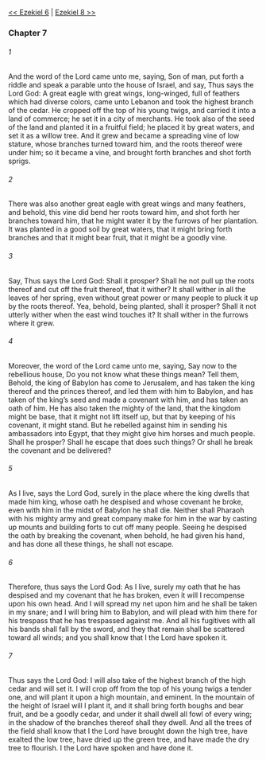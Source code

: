[<< Ezekiel 6](Ezekiel%206.md)  |  [Ezekiel 8 >>](Ezekiel%208.md)

### Chapter 7
###### 1
And the word of the Lord came unto me, saying, Son of man, put forth a riddle and speak a parable unto the house of Israel, and say, Thus says the Lord God: A great eagle with great wings, long-winged, full of feathers which had diverse colors, came unto Lebanon and took the highest branch of the cedar. He cropped off the top of his young twigs, and carried it into a land of commerce; he set it in a city of merchants. He took also of the seed of the land and planted it in a fruitful field; he placed it by great waters, and set it as a willow tree. And it grew and became a spreading vine of low stature, whose branches turned toward him, and the roots thereof were under him; so it became a vine, and brought forth branches and shot forth sprigs.

###### 2
There was also another great eagle with great wings and many feathers, and behold, this vine did bend her roots toward him, and shot forth her branches toward him, that he might water it by the furrows of her plantation. It was planted in a good soil by great waters, that it might bring forth branches and that it might bear fruit, that it might be a goodly vine.

###### 3
Say, Thus says the Lord God: Shall it prosper? Shall he not pull up the roots thereof and cut off the fruit thereof, that it wither? It shall wither in all the leaves of her spring, even without great power or many people to pluck it up by the roots thereof. Yea, behold, being planted, shall it prosper? Shall it not utterly wither when the east wind touches it? It shall wither in the furrows where it grew.

###### 4
Moreover, the word of the Lord came unto me, saying, Say now to the rebellious house, Do you not know what these things mean? Tell them, Behold, the king of Babylon has come to Jerusalem, and has taken the king thereof and the princes thereof, and led them with him to Babylon, and has taken of the king’s seed and made a covenant with him, and has taken an oath of him. He has also taken the mighty of the land, that the kingdom might be base, that it might not lift itself up, but that by keeping of his covenant, it might stand. But he rebelled against him in sending his ambassadors into Egypt, that they might give him horses and much people. Shall he prosper? Shall he escape that does such things? Or shall he break the covenant and be delivered?

###### 5
As I live, says the Lord God, surely in the place where the king dwells that made him king, whose oath he despised and whose covenant he broke, even with him in the midst of Babylon he shall die. Neither shall Pharaoh with his mighty army and great company make for him in the war by casting up mounts and building forts to cut off many people. Seeing he despised the oath by breaking the covenant, when behold, he had given his hand, and has done all these things, he shall not escape.

###### 6
Therefore, thus says the Lord God: As I live, surely my oath that he has despised and my covenant that he has broken, even it will I recompense upon his own head. And I will spread my net upon him and he shall be taken in my snare; and I will bring him to Babylon, and will plead with him there for his trespass that he has trespassed against me. And all his fugitives with all his bands shall fall by the sword, and they that remain shall be scattered toward all winds; and you shall know that I the Lord have spoken it.

###### 7
Thus says the Lord God: I will also take of the highest branch of the high cedar and will set it. I will crop off from the top of his young twigs a tender one, and will plant it upon a high mountain, and eminent. In the mountain of the height of Israel will I plant it, and it shall bring forth boughs and bear fruit, and be a goodly cedar, and under it shall dwell all fowl of every wing; in the shadow of the branches thereof shall they dwell. And all the trees of the field shall know that I the Lord have brought down the high tree, have exalted the low tree, have dried up the green tree, and have made the dry tree to flourish. I the Lord have spoken and have done it.